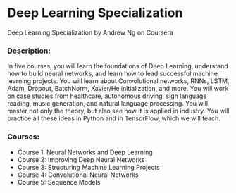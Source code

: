 # Deep Learning Specialization
Deep Learning Specialization by Andrew Ng on Coursera

### Description:
In five courses, you will learn the foundations of Deep Learning, understand how to build neural networks, and learn how to lead successful machine learning projects. You will learn about Convolutional networks, RNNs, LSTM, Adam, Dropout, BatchNorm, Xavier/He initialization, and more. You will work on case studies from healthcare, autonomous driving, sign language reading, music generation, and natural language processing. You will master not only the theory, but also see how it is applied in industry. You will practice all these ideas in Python and in TensorFlow, which we will teach.

### Courses:
* Course 1: Neural Networks and Deep Learning
* Course 2: Improving Deep Neural Networks
* Course 3: Structuring Machine Learning Projects
* Course 4: Convolutional Neural Networks
* Course 5: Sequence Models
